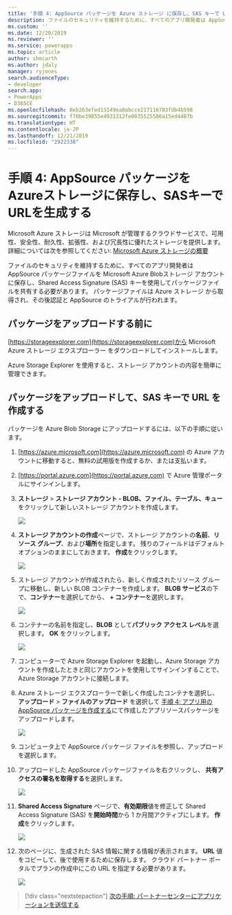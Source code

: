 ```yaml
---
title: '手順 4: AppSource パッケージを Azure ストレージ に保存し、SAS キーで URL を生成する (Common Data Service) | Microsoft Docs'
description: ファイルのセキュリティを維持するために、すべてのアプリ開発者は AppSource パッケージファイルを Microsoft Azure Blobストレージ アカウントに保存し、Shared Access Signature (SAS) キーを使用してパッケージファイルを共有する必要があります。 パッケージファイルは Azure ストレージ から取得され、その後認証と AppSource のトライアルが行われます。
ms.custom: ''
ms.date: 12/20/2019
ms.reviewer: ''
ms.service: powerapps
ms.topic: article
author: shmcarth
ms.author: jdaly
manager: ryjones
search.audienceType:
- developer
search.app:
- PowerApps
- D365CE
ms.openlocfilehash: 8eb263efed13149ea8abcce217116783fdb4b598
ms.sourcegitcommit: f70be39855e4931312fe0035525586a15ed4487b
ms.translationtype: HT
ms.contentlocale: ja-JP
ms.lasthandoff: 12/21/2019
ms.locfileid: "2922338"
---
```

# <a name="step-4-store-your-appsource-package-on-azure-storage-and-generate-a-url-with-sas-key"></a>手順 4: AppSource パッケージをAzureストレージに保存し、SASキーでURLを生成する

Microsoft Azure ストレージは Microsoft が管理するクラウドサービスで、可用性、安全性、耐久性、拡張性、および冗長性に優れたストレージを提供します。 詳細については次を参照してください: [Microsoft Azure ストレージの概要](https://docs.microsoft.com/azure/storage/common/storage-introduction)

ファイルのセキュリティを維持するために、すべてのアプリ開発者は AppSource パッケージファイルを Microsoft Azure Blobストレージ アカウントに保存し、Shared Access Signature (SAS) キーを使用してパッケージファイルを共有する必要があります。 パッケージファイルは Azure ストレージ から取得され、その後認証と AppSource のトライアルが行われます。

## <a name="before-you-upload-your-package"></a>パッケージをアップロードする前に

[https://storageexplorer.com](https://storageexplorer.com)から Microsoft Azure ストレージ エクスプローラー をダウンロードしてインストールします。

Azure Storage Explorer を使用すると、ストレージ アカウントの内容を簡単に管理できます。

## <a name="upload-your-package-and-generate-a-url-with-sas-key"></a>パッケージをアップロードして、SAS キーで URL を作成する

パッケージを Azure Blob Storage にアップロードするには、以下の手順に従います。

1. [https://azure.microsoft.com](https://azure.microsoft.com) の Azure アカウントに移動すると、無料の試用版を作成するか、または支払います。
2. [https://portal.azure.com](https://portal.azure.com) で Azure 管理ポータルにサインインします。
3. **ストレージ** > **ストレージ アカウント - BLOB、ファイル、テーブル、キュー**をクリックして新しいストレージ アカウントを作成します。
    
   ![](media/appsource-storageaccount-pic1.png)

4. **ストレージ アカウントの作成**ページで、ストレージ アカウントの**名前**、**リソース グループ**、および**場所**を指定します。 残りのフィールドはデフォルト オプションのままにしておきます。 **作成**をクリックします。 

   ![](media/appsource-storageaccount-pic2.png)
 
  
5. ストレージ アカウントが作成されたら、新しく作成されたリソース グループに移動し、新しい BLOB コンテナーを作成します。 **BLOB サービス**の下で、**コンテナー**を選択してから、 **+ コンテナー**を選択します。

   ![](media/appsource-storageaccount-pic3.png)

6. コンテナーの名前を指定し、**BLOB** として**パブリック アクセス レベル**を選択します。 **OK** をクリックします。

   ![](media/appsource-storageaccount-pic4.png)

7. コンピューターで Azure Storage Explorer を起動し、Azure Storage アカウントを作成したときと同じアカウントを使用してサインインすることで、Azure Storage アカウントに接続します。

8. Azure ストレージ エクスプローラーで新しく作成したコンテナを選択し、 **アップロード** > **ファイルのアップロード** を選択して [手順 4: アプリ用の AppSource パッケージを作成する](create-package-app-appsource.md)にて作成したアプリソースパッケージをアップロードします。 

   ![](media/appsource-storageaccount-pic5.png)

9. コンピュータ上で AppSource パッケージ ファイルを参照し、アップロードを選択します。

10. アップロードした AppSource パッケージファイルを右クリックし、 **共有アクセスの署名を取得する**を選択します。

    ![](media/appsource-storageaccount-pic6.png)

11. **Shared Access Signature** ページで、**有効期限**値を修正して Shared Access Signature (SAS) を**開始時間**から 1 か月間アクティブにします。 **作成**をクリックします。

    ![](media/appsource-storageaccount-pic7.png)

12. 次のページに、生成された SAS 情報に関する情報が表示されます。 **URL** 値をコピーして、後で使用するために保存します。 クラウド パートナー ポータルでプランの作成中にこの URL を指定する必要があります。

    ![](media/appsource-storageaccount-pic8.png)


> [!div class="nextstepaction"]
> [次の手順: パートナーセンターにアプリケーションを送信する](next-steps-submit-app-cloud-partner-portal.md)

